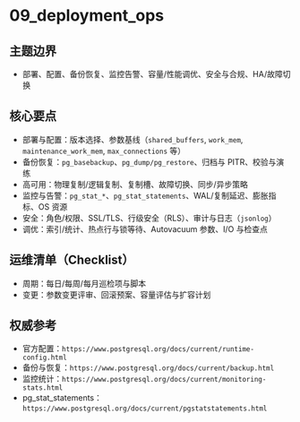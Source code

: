 ﻿# 09_deployment_ops

## 主题边界
- 部署、配置、备份恢复、监控告警、容量/性能调优、安全与合规、HA/故障切换

## 核心要点
- 部署与配置：版本选择、参数基线（`shared_buffers`, `work_mem`, `maintenance_work_mem`, `max_connections` 等）
- 备份恢复：`pg_basebackup`、`pg_dump/pg_restore`、归档与 PITR、校验与演练
- 高可用：物理复制/逻辑复制、复制槽、故障切换、同步/异步策略
- 监控与告警：`pg_stat_*`、`pg_stat_statements`、WAL/复制延迟、膨胀指标、OS 资源
- 安全：角色/权限、SSL/TLS、行级安全（RLS）、审计与日志（`jsonlog`）
- 调优：索引/统计、热点行与锁等待、Autovacuum 参数、I/O 与检查点

## 运维清单（Checklist）
- 周期：每日/每周/每月巡检项与脚本
- 变更：参数变更评审、回滚预案、容量评估与扩容计划

## 权威参考
- 官方配置：`https://www.postgresql.org/docs/current/runtime-config.html`
- 备份与恢复：`https://www.postgresql.org/docs/current/backup.html`
- 监控统计：`https://www.postgresql.org/docs/current/monitoring-stats.html`
- pg_stat_statements：`https://www.postgresql.org/docs/current/pgstatstatements.html`
